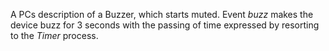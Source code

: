 A PCs description of a Buzzer, which starts muted.
Event <i>buzz</i> makes the device buzz for 3 seconds with the
passing of time expressed by resorting to the <i>Timer</i> process.
